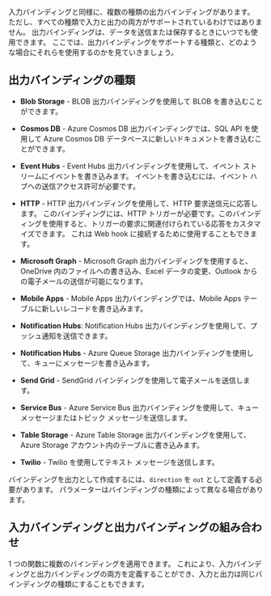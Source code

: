 入力バインディングと同様に、複数の種類の出力バインディングがあります。 ただし、すべての種類で入力と出力の両方がサポートされているわけではありません。 出力バインディングは、データを送信または保存するときにいつでも使用できます。 ここでは、出力バインディングをサポートする種類と、どのような場合にそれらを使用するのかを見ていきましょう。

## <a name="output-binding-types"></a>出力バインディングの種類

- **Blob Storage** - BLOB 出力バインディングを使用して BLOB を書き込むことができます。

- **Cosmos DB** - Azure Cosmos DB 出力バインディングでは、SQL API を使用して Azure Cosmos DB データベースに新しいドキュメントを書き込むことができます。

- **Event Hubs** - Event Hubs 出力バインディングを使用して、イベント ストリームにイベントを書き込みます。 イベントを書き込むには、イベント ハブへの送信アクセス許可が必要です。

- **HTTP** - HTTP 出力バインディングを使用して、HTTP 要求送信元に応答します。 このバインディングには、HTTP トリガーが必要です。このバインディングを使用すると、トリガーの要求に関連付けられている応答をカスタマイズできます。 これは Web hook に接続するために使用することもできます。

- **Microsoft Graph** - Microsoft Graph 出力バインディングを使用すると、OneDrive 内のファイルへの書き込み、Excel データの変更、Outlook からの電子メールの送信が可能になります。

- **Mobile Apps** - Mobile Apps 出力バインディングでは、Mobile Apps テーブルに新しいレコードを書き込みます。

- **Notification Hubs**: Notification Hubs 出力バインディングを使用して、プッシュ通知を送信できます。

- **Notification Hubs** - Azure Queue Storage 出力バインディングを使用して、キューにメッセージを書き込みます。

- **Send Grid** - SendGrid バインディングを使用して電子メールを送信します。

- **Service Bus** - Azure Service Bus 出力バインディングを使用して、キュー メッセージまたはトピック メッセージを送信します。

- **Table Storage** - Azure Table Storage 出力バインディングを使用して、Azure Storage アカウント内のテーブルに書き込みます。

- **Twilio** - Twilio を使用してテキスト メッセージを送信します。

バインディングを出力として作成するには、`direction` を `out` として定義する必要があります。 パラメーターはバインディングの種類によって異なる場合があります。

## <a name="combining-input-and-output-bindings"></a>入力バインディングと出力バインディングの組み合わせ 

1 つの関数に複数のバインディングを適用できます。 これにより、入力バインディングと出力バインディングの両方を定義することができ、入力と出力は同じバインディングの種類にすることもできます。